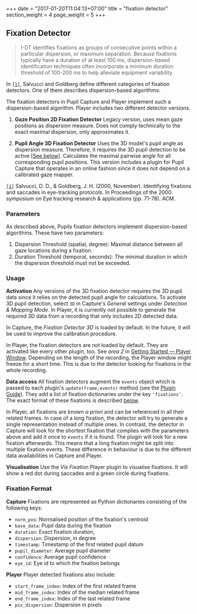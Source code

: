 +++
date = "2017-01-20T11:04:13+07:00"
title = "fixation detector"
section_weight = 4
page_weight = 5
+++

## Fixation Detector

> I-DT identifies fixations as groups of consecutive points within a particular dispersion, or maximum separation. Because fixations typically have a duration of at least 100 ms, dispersion-based identification techniques often incorporate a minimum duration threshold of 100-200 ms to help alleviate equipment variability.

In [`[1]`](http://www.gruberpeplab.com/teaching/psych231_fall2013/documents/231_SalvucciGoldberg2000.pdf), Salvucci and Goldberg define different categories of fixation detectors. One of them describes dispersion-based algorithms:

The fixation detectors in Pupil Capture and Player implement such a dispersion-based algorithm. Player includes two different detector versions.

1. **Gaze Position 2D Fixation Detector** Legacy version, uses mean gaze positions as dispersion measure. Does not comply technically to the exact maximal dispersion, only approximates it.

2. **Pupil Angle 3D Fixation Detector** Uses the 3D model's pupil angle as dispersion measure. Therefore, it requires the 3D pupil detection to be active [[See below](#usage)]. Calculates the maximal pairwise angle for all corresponding pupil positions. This version includes a plugin for Pupil Capture that operates in an online fashion since it does not depend on a calibrated gaze mapper.

[`[1]`](http://www.gruberpeplab.com/teaching/psych231_fall2013/documents/231_SalvucciGoldberg2000.pdf) Salvucci, D. D., & Goldberg, J. H. (2000, November). Identifying fixations and saccades in eye-tracking protocols. In Proceedings of the 2000 symposium on Eye tracking research & applications (pp. 71-78). ACM.

### Parameters
As described above, Pupils fixation detectors implement dispersion-based algorithms. These have two parameters:

1. Dispersion Threshold (spatial, degree): Maximal distance between all gaze locations during a fixation. 
2. Duration Threshold (temporal, seconds): The minimal duration in which the dispersion threshold must not be exceeded.

### Usage

**Activation**
Any versions of the 3D fixation detector requires the 3D pupil data since it relies on the detected pupil angle for calculations. To activate 3D pupil detection, select `3D` in Capture's _General_ settings under _Detection & Mapping Mode_. In Player, it is currently not possible to generate the required 3D data from a recording that only includes 2D detected data.

In Capture, the _Fixation Detector 3D_ is loaded by default. In the future, it will be used to improve the calibration procedure.

In Player, the fixation detectors are not loaded by default. They are activated like every other plugin, too. See _area 2_ in [Getting Started — Player Window](#steps-player). Depending on the length of the recording, the Player window might freeze for a short time. This is due to the detector looking for fixations in the whole recording.

**Data access**
All fixation detectors augment the `events` object which is passed to each plugin's `update(frame,events)` method (see the [Plugin Guide](#hacking-plugin)). They add a list of fixation dictionaries under the key `'fixations'`. The exact format of these fixations is described [below](#fixation-format).

In Player, all fixations are known _a priori_ and can be referenced in all their related frames. In case of a long fixation, the detector will try to generate a single representation instead of multiple ones. In contrast, the detector in Capture will look for the shortest fixation that complies with the parameters above and add it once to `events` if it is found. The plugin will look for a new fixation afterwards. This means that a long fixation might be split into multiple fixation events. These difference in behaviour is due to the different data availabilities in Capture and Player.

**Visualisation**
Use the _Vis Fixation_ Player plugin to visualise fixations. It will show a red dot during saccades and a green circle during fixations.

### Fixation Format

**Capture**
Fixations are represented as Python dictionaries consisting of the following keys:

- `norm_pos`: Normalised position of the fixation's centroid
- `base_data`: Pupil data during the fixation
- `duration`: Exact fixation duration,
- `dispersion`: Dispersion, in degree
- `timestamp`: Timestamp of the first related pupil datum
- `pupil_diameter`: Average pupil diameter
- `confidence`: Average pupil confidence
- `eye_id`: Eye id to which the fixation belongs

**Player**
Player detected fixations also include:

- `start_frame_index`: Index of the first related frame
- `mid_frame_index`: Index of the median related frame
- `end_frame_index`: Index of the last related frame
- `pix_dispersion`: Dispersion in pixels